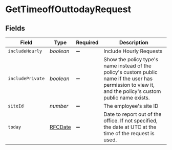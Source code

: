# GetTimeoffOuttodayRequest


## Fields

| Field                                                                                                                                                     | Type                                                                                                                                                      | Required                                                                                                                                                  | Description                                                                                                                                               |
| --------------------------------------------------------------------------------------------------------------------------------------------------------- | --------------------------------------------------------------------------------------------------------------------------------------------------------- | --------------------------------------------------------------------------------------------------------------------------------------------------------- | --------------------------------------------------------------------------------------------------------------------------------------------------------- |
| `includeHourly`                                                                                                                                           | *boolean*                                                                                                                                                 | :heavy_minus_sign:                                                                                                                                        | Include Hourly Requests                                                                                                                                   |
| `includePrivate`                                                                                                                                          | *boolean*                                                                                                                                                 | :heavy_minus_sign:                                                                                                                                        | Show the policy type's name instead of the policy's custom public name if the user has permission to view it, and the policy's custom public name exists. |
| `siteId`                                                                                                                                                  | *number*                                                                                                                                                  | :heavy_minus_sign:                                                                                                                                        | The employee's site ID                                                                                                                                    |
| `today`                                                                                                                                                   | [RFCDate](../../types/rfcdate.md)                                                                                                                         | :heavy_minus_sign:                                                                                                                                        | Date to report out of the office. If not specified, the date at UTC at the time of the request is used.                                                   |
